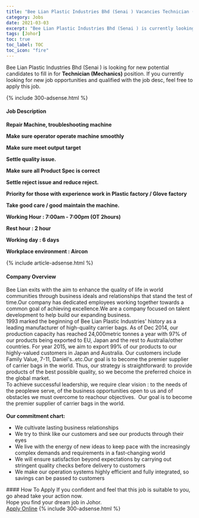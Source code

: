 ```yaml
---
title: "Bee Lian Plastic Industries Bhd (Senai ) Vacancies Technician (Mechanics)" 
category: Jobs 
date: 2021-03-03 
excerpt: "Bee Lian Plastic Industries Bhd (Senai ) is currently looking for suitable person to fill in the Technician (Mechanics) which based in Johor" 
tags: [Johor] 
toc: true 
toc_label: TOC 
toc_icon: "fire" 
--- 
```


<p>Bee Lian Plastic Industries Bhd (Senai ) is looking for new potential candidates to fill in for <b>Technician (Mechanics)</b> position. If you currently looking for new job opportunities and qualified with the job desc, feel free to apply this job.
</p>{% include 300-adsense.html %} 
<div><div><h4>Job Description</h4></div><div><div><span><div><p><strong>Repair Machine, troubleshooting machine</strong></p><p><strong>Make sure operator operate machine smoothly</strong></p><p><strong>Make sure meet output target</strong></p><p><strong>Settle quality issue.</strong></p><p><strong>Make sure all Product Spec is correct</strong></p><p><strong>Settle reject issue and reduce reject.</strong></p><p><strong>Priority for those with experience work in Plastic factory / Glove factory</strong></p><p><strong>Take good care / good maintain the machine.</strong></p><p><strong>Working Hour : 7:00am - 7:00pm (OT 2hours)</strong></p><p><strong>Rest hour : 2 hour</strong></p><p><strong>Working day : 6 days</strong></p><p><strong>Workplace environment : Aircon</strong></p></div></span></div></div></div> 
{% include article-adsense.html %} 
<div><div><h4>Company Overview</h4></div><div><div><span><div><div>Bee Lian exits with the aim to enhance the quality of life in world communities through business ideals and relationships that stand the test of time.Our company has&#160;dedicated employees working together towards a common goal of achieving excellence.We are a company focused on talent development to help build our expanding business.</div>
<div>1993 marked the beginning of Bee Lian Plastic Industries' history as a leading manufacturer of high-quality carrier bags. As of Dec 2014, our production capacity has reached 24,000metric tonnes a year with 97% of our products being exported to EU, Japan and the rest to Australia/other countries. For year 2015, we aim to export 99% of our products to our highly-valued customers in Japan and Australia. Our customers include Family Value, 7-11, Daniel's..etc.Our goal is to become the premier supplier of carrier bags in the world. Thus, our strategy is straightforward: to provide products of the best possible quality, so we become the preferred choice in the global market.</div>
<div>To achieve successful leadership, we require clear vision : to the needs of the peoplewe serve, of the business opportunities open to us and of obstacles we must overcome to reachour objectives.&#160; Our goal is to become the premier supplier of carrier bags in the world.<br>
&#160;</div>
<div>
<div><strong>Our commitment chart:</strong></div>
<ul>
<li>We cultivate lasting business relationships</li>
<li>We try to think like our customers and see our products through their eyes</li>
<li>We live with the energy of new ideas to keep pace with the increasingly complex demands and requirements in a fast-changing world</li>
<li>We will ensure satisfaction beyond expectations by carrying out stringent quality checks before delivery to customers</li>
<li>We make our operation systems highly efficient and fully integrated, so savings can be passed to customers</li>
</ul>
</div></div></span></div></div></div> 
#### How To Apply 
If you confident and feel that this job is suitable to you, go ahead take your action now. <br/> 
Hope you find your dream job in Johor. <br/> 
<a href="https://www.jobstreet.com.my/en/job/technician-mechanics-4495596?jobId=jobstreet-my-job-4495596&" class="btn btn--info" target="_blank" rel="nofollow noopenner">Apply Online</a> 
{% include 300-adsense.html %} 